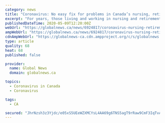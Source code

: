 ```yaml
---
category: news
title: "Coronavirus: No easy fix for problems in Canada’s nursing, retirement homes"
excerpt: "For years, those living and working in nursing and retirement homes across the country have struggled as overburdened caregivers tried to maintain a basic level of care and dignity for aging and ailing Canadians."
publishedDateTime: 2020-05-09T12:20:00Z
webUrl: "https://globalnews.ca/news/6924817/coronavirus-nursing-retirement-homes/"
ampWebUrl: "https://globalnews.ca/news/6924817/coronavirus-nursing-retirement-homes/amp/"
cdnAmpWebUrl: "https://globalnews-ca.cdn.ampproject.org/c/s/globalnews.ca/news/6924817/coronavirus-nursing-retirement-homes/amp/"
type: article
quality: 68
heat: 68
published: false

provider:
  name: Global News
  domain: globalnews.ca

topics:
  - Coronavirus in Canada
  - Coronavirus

tags:
  - CA

secured: "JhrNzsh3z3Yjdc/e05xS5UEeWZXMCYsL4AA69g6TNS5agT9rRaw9CmF3IqTvA3cUMfDbRdK8vfD9JFzsZBpoaEXuxnK1JEVgMV50hKKn0nHSMs6MILMOsG0Xlf4lNHWws2MkX3Ebq+agM+RTnSFRYLnQ5gkc0ZjdDDl4QzVJpylJpEqz1BsZj8g3vITzoocMIqKf6JtAf2G1Tq7tqMbfAM63WCUcBFV7raU1o1shuxk/SLbmvyj6WmdmX2ObQTBaxkVbz4RpaLU+afWbPLPFXdHE9eEN5ljwry64tVExploBHtdier38vQCX3DUlDoNB;aXuNCykb7aGM5m7XLs1h/g=="
---
```


